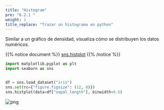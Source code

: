 ```yaml
---
title: "Histogram"
pre: "6.2.1 "
weight: 1
title_replace: "Trazar un histograma en python"
---
```


Similar a un gráfico de densidad, visualiza cómo se distribuyen los datos numéricos.

{{% notice document %}}
[sns.histplot](https://seaborn.pydata.org/generated/seaborn.histplot.html#seaborn.histplot)
{{% /notice %}}

```python
import matplotlib.pyplot as plt
import seaborn as sns


df = sns.load_dataset("iris")
sns.set(rc={"figure.figsize": (12, 8)})
sns.histplot(data=df["sepal_length"], binwidth=0.5)
```

    
![png](/images/visualize/distribution/histogram_files/histogram_1_1.png)
    

